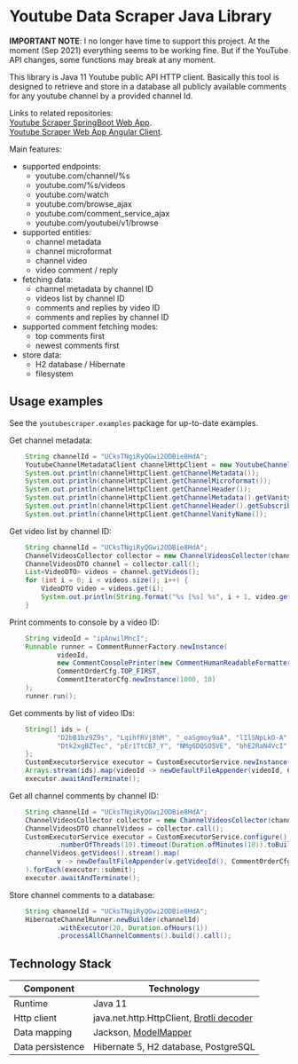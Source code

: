 # Youtube Data Scraper Java Library

**IMPORTANT NOTE**: I no longer have time to support this project. At the moment (Sep 2021) everything seems to be working fine. But if the YouTube API changes, some functions may break at any moment.

This library is Java 11 Youtube public API HTTP client. Basically this tool is designed to retrieve
and store in a database all publicly available comments for any youtube channel by a provided channel Id.

Links to related repositories:  
[Youtube Scraper SpringBoot Web App](https://github.com/alexshavlovsky/yts-service.git).  
[Youtube Scraper Web App Angular Client](https://github.com/alexshavlovsky/yts-client.git).

Main features:
- supported endpoints:
    - youtube.com/channel/%s
    - youtube.com/%s/videos
    - youtube.com/watch
    - youtube.com/browse_ajax      
    - youtube.com/comment_service_ajax
    - youtube.com/youtubei/v1/browse
- supported entities:
    - channel metadata 
    - channel microformat
    - channel video
    - video comment / reply
- fetching data:
    - channel metadata by channel ID
    - videos list by channel ID
    - comments and replies by video ID
    - comments and replies by channel ID
- supported comment fetching modes:
    - top comments first
    - newest comments first
- store data:
    - H2 database / Hibernate
    - filesystem

## Usage examples

See the `youtubescraper.examples` package for up-to-date examples.

Get channel metadata:
``` JAVA
    String channelId = "UCksTNgiRyQGwi2ODBie8HdA";
    YoutubeChannelMetadataClient channelHttpClient = new YoutubeChannelMetadataClient(channelId);
    System.out.println(channelHttpClient.getChannelMetadata());
    System.out.println(channelHttpClient.getChannelMicroformat());
    System.out.println(channelHttpClient.getChannelHeader());
    System.out.println(channelHttpClient.getChannelMetadata().getVanityChannelUrl());
    System.out.println(channelHttpClient.getChannelHeader().getSubscriberCountText());
    System.out.println(channelHttpClient.getChannelVanityName());
```

Get video list by channel ID:
``` JAVA
    String channelId = "UCksTNgiRyQGwi2ODBie8HdA";
    ChannelVideosCollector collector = new ChannelVideosCollector(channelId);
    ChannelVideosDTO channel = collector.call();
    List<VideoDTO> videos = channel.getVideos();
    for (int i = 0; i < videos.size(); i++) {
        VideoDTO video = videos.get(i);
        System.out.println(String.format("%s [%s] %s", i + 1, video.getVideoId(), video.getTitle()));
    }
```

Print comments to console by a video ID:
``` JAVA
    String videoId = "ipAnwilMncI";
    Runnable runner = CommentRunnerFactory.newInstance(
            videoId,
            new CommentConsolePrinter(new CommentHumanReadableFormatter()),
            CommentOrderCfg.TOP_FIRST,
            CommentIteratorCfg.newInstance(1000, 10)
    );
    runner.run();
```

Get comments by list of video IDs:
``` JAVA
    String[] ids = {
            "D2bB1bz9Z9s", "LqihfRVj8hM", "_oaSgmoy9aA", "lIlSNpLkO-A", "XQ_cQ9I7_YA",
            "Dtk2xgBZTec", "pEr1TtCB7_Y", "NMg6DQSO5VE", "bhE2RaN4VcI", "pJJE7R8xteQ"
    };
    CustomExecutorService executor = CustomExecutorService.newInstance();
    Arrays.stream(ids).map(videoId -> newDefaultFileAppender(videoId, CommentOrderCfg.NEWEST_FIRST)).forEach(executor::submit);
    executor.awaitAndTerminate();
```

Get all channel comments by channel ID:
``` JAVA
    String channelId = "UCksTNgiRyQGwi2ODBie8HdA";
    ChannelVideosCollector collector = new ChannelVideosCollector(channelId);
    ChannelVideosDTO channelVideos = collector.call();
    CustomExecutorService executor = CustomExecutorService.configure()
            .numberOfThreads(10).timeout(Duration.ofMinutes(10)).toBuilder().build();
    channelVideos.getVideos().stream().map(
            v -> newDefaultFileAppender(v.getVideoId(), CommentOrderCfg.NEWEST_FIRST)
    ).forEach(executor::submit);
    executor.awaitAndTerminate();
```

Store channel comments to a database:
``` JAVA
    String channelId = "UCksTNgiRyQGwi2ODBie8HdA";
    HibernateChannelRunner.newBuilder(channelId)
            .withExecutor(20, Duration.ofHours(1))
            .processAllChannelComments().build().call();
```

## Technology Stack

Component          | Technology
---                | ---
Runtime            | Java 11
Http client        | java.net.http.HttpClient, [Brotli decoder](https://github.com/google/brotli)
Data mapping       | Jackson, [ModelMapper](https://github.com/modelmapper/modelmapper)
Data persistence   | Hibernate 5, H2 database, PostgreSQL
